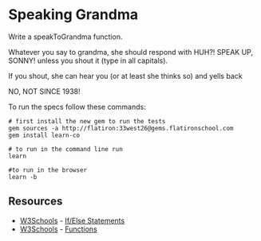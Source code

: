 # Speaking Grandma

Write a speakToGrandma function.

Whatever you say to grandma, she should respond with
HUH?! SPEAK UP, SONNY!
unless you shout it (type in all capitals).

If you shout, she can hear you (or at least she thinks so)
and yells back

NO, NOT SINCE 1938!

To run the specs follow these commands:
```shell
# first install the new gem to run the tests
gem sources -a http://flatiron:33west26@gems.flatironschool.com
gem install learn-co

# to run in the command line run
learn

#to run in the browser
learn -b
```

## Resources

- [W3Schools](http://www.w3schools.com/) - [If/Else Statements](http://www.w3schools.com/js/js_if_else.asp)
- [W3Schools](http://www.w3schools.com/) - [Functions](http://www.w3schools.com/js/js_functions.asp)
